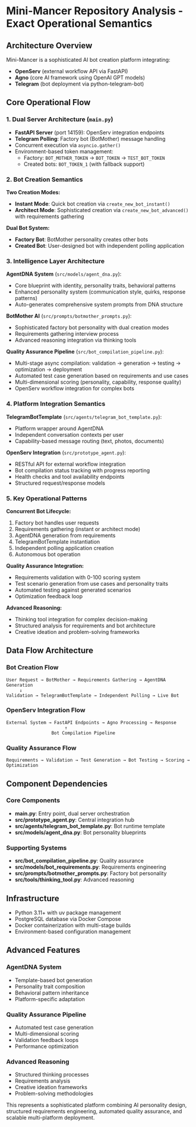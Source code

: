 # Mini-Mancer Repository Analysis - Exact Operational Semantics

## Architecture Overview
Mini-Mancer is a sophisticated AI bot creation platform integrating:
- **OpenServ** (external workflow API via FastAPI)  
- **Agno** (core AI framework using OpenAI GPT models)
- **Telegram** (bot deployment via python-telegram-bot)

## Core Operational Flow

### 1. **Dual Server Architecture** (`main.py`)
- **FastAPI Server** (port 14159): OpenServ integration endpoints
- **Telegram Polling**: Factory bot (BotMother) message handling
- Concurrent execution via `asyncio.gather()`
- Environment-based token management:
  - Factory: `BOT_MOTHER_TOKEN` → `BOT_TOKEN` → `TEST_BOT_TOKEN`  
  - Created bots: `BOT_TOKEN_1` (with fallback support)

### 2. **Bot Creation Semantics**
**Two Creation Modes:**
- **Instant Mode**: Quick bot creation via `create_new_bot_instant()`
- **Architect Mode**: Sophisticated creation via `create_new_bot_advanced()` with requirements gathering

**Dual Bot System:**
- **Factory Bot**: BotMother personality creates other bots
- **Created Bot**: User-designed bot with independent polling application

### 3. **Intelligence Layer Architecture**

**AgentDNA System** (`src/models/agent_dna.py`):
- Core blueprint with identity, personality traits, behavioral patterns
- Enhanced personality system (communication style, quirks, response patterns)
- Auto-generates comprehensive system prompts from DNA structure

**BotMother AI** (`src/prompts/botmother_prompts.py`):
- Sophisticated factory bot personality with dual creation modes
- Requirements gathering interview process
- Advanced reasoning integration via thinking tools

**Quality Assurance Pipeline** (`src/bot_compilation_pipeline.py`):
- Multi-stage async compilation: validation → generation → testing → optimization → deployment
- Automated test case generation based on requirements and use cases
- Multi-dimensional scoring (personality, capability, response quality)
- OpenServ workflow integration for complex bots

### 4. **Platform Integration Semantics**

**TelegramBotTemplate** (`src/agents/telegram_bot_template.py`):
- Platform wrapper around AgentDNA
- Independent conversation contexts per user
- Capability-based message routing (text, photos, documents)

**OpenServ Integration** (`src/prototype_agent.py`):
- RESTful API for external workflow integration
- Bot compilation status tracking with progress reporting
- Health checks and tool availability endpoints
- Structured request/response models

### 5. **Key Operational Patterns**

**Concurrent Bot Lifecycle:**
1. Factory bot handles user requests
2. Requirements gathering (instant or architect mode)  
3. AgentDNA generation from requirements
4. TelegramBotTemplate instantiation
5. Independent polling application creation
6. Autonomous bot operation

**Quality Assurance Integration:**
- Requirements validation with 0-100 scoring system
- Test scenario generation from use cases and personality traits
- Automated testing against generated scenarios
- Optimization feedback loop

**Advanced Reasoning:**
- Thinking tool integration for complex decision-making
- Structured analysis for requirements and bot architecture
- Creative ideation and problem-solving frameworks

## Data Flow Architecture

### Bot Creation Flow
```
User Request → BotMother → Requirements Gathering → AgentDNA Generation
     ↓
Validation → TelegramBotTemplate → Independent Polling → Live Bot
```

### OpenServ Integration Flow
```
External System → FastAPI Endpoints → Agno Processing → Response
                      ↑
                 Bot Compilation Pipeline
```

### Quality Assurance Flow
```
Requirements → Validation → Test Generation → Bot Testing → Scoring → Optimization
```

## Component Dependencies

### Core Components
- **main.py**: Entry point, dual server orchestration
- **src/prototype_agent.py**: Central integration hub
- **src/agents/telegram_bot_template.py**: Bot runtime template
- **src/models/agent_dna.py**: Bot personality blueprints

### Supporting Systems
- **src/bot_compilation_pipeline.py**: Quality assurance
- **src/models/bot_requirements.py**: Requirements engineering
- **src/prompts/botmother_prompts.py**: Factory bot personality
- **src/tools/thinking_tool.py**: Advanced reasoning

## Infrastructure
- Python 3.11+ with uv package management
- PostgreSQL database via Docker Compose
- Docker containerization with multi-stage builds
- Environment-based configuration management

## Advanced Features

### AgentDNA System
- Template-based bot generation
- Personality trait composition
- Behavioral pattern inheritance
- Platform-specific adaptation

### Quality Assurance Pipeline
- Automated test case generation
- Multi-dimensional scoring
- Validation feedback loops
- Performance optimization

### Advanced Reasoning
- Structured thinking processes
- Requirements analysis
- Creative ideation frameworks
- Problem-solving methodologies

This represents a sophisticated platform combining AI personality design, structured requirements engineering, automated quality assurance, and scalable multi-platform deployment.